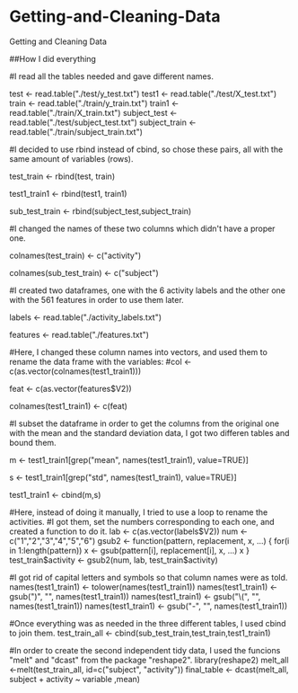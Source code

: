 Getting-and-Cleaning-Data
=========================

Getting and Cleaning Data

##How I did everything

#I read all the tables needed and gave different names.

test <- read.table("./test/y_test.txt")
test1 <- read.table("./test/X_test.txt")
train <- read.table("./train/y_train.txt")
train1 <- read.table("./train/X_train.txt")
subject_test <- read.table("./test/subject_test.txt")
subject_train <- read.table("./train/subject_train.txt")

#I decided to use rbind instead of cbind, so chose these pairs, all with the same amount of variables (rows).

test_train <- rbind(test, train)

test1_train1 <- rbind(test1, train1)

sub_test_train <- rbind(subject_test,subject_train)

#I changed the names of these two columns which didn't have a proper one.

colnames(test_train) <- c("activity")

colnames(sub_test_train) <- c("subject")

#I created two dataframes, one with the 6 activity labels and the other one with the 561 features in order to use them later.

labels <- read.table("./activity_labels.txt")

features <- read.table("./features.txt")

#Here, I changed these column names into vectors, and used them to rename the data frame with the variables:
#col <- c(as.vector(colnames(test1_train1)))

feat <- c(as.vector(features$V2))

colnames(test1_train1) <- c(feat)

#I subset the dataframe in order to get the columns from the original one with the mean and the standard deviation data, I got two differen tables and bound them.

m <- test1_train1[grep("mean", names(test1_train1), value=TRUE)]

s <- test1_train1[grep("std", names(test1_train1), value=TRUE)]

test1_train1 <- cbind(m,s)

#Here, instead of doing it manually, I tried to use a loop to rename the activities.
#I got them, set the numbers corresponding to each one, and created a function to do it.
lab <- c(as.vector(labels$V2))
num <- c("1","2","3","4","5","6")
gsub2 <- function(pattern, replacement, x, ...) {
  for(i in 1:length(pattern))
    x <- gsub(pattern[i], replacement[i], x, ...)
  x
}
test_train$activity <- gsub2(num, lab, test_train$activity)

#I got rid of capital letters and symbols so that column names were as told.
names(test1_train1) <- tolower(names(test1_train1))
names(test1_train1) <- gsub(")", "", names(test1_train1))
names(test1_train1) <- gsub("\\(", "", names(test1_train1))
names(test1_train1) <- gsub("-", "", names(test1_train1))

#Once everything was as needed in the three different tables, I used cbind to join them.
test_train_all <- cbind(sub_test_train,test_train,test1_train1)

#In order to create the second independent tidy data, I used the funcions "melt" and "dcast" from the package "reshape2".
library(reshape2)
melt_all <-melt(test_train_all, id=c("subject", "activity"))
final_table <- dcast(melt_all, subject + activity ~ variable ,mean)
